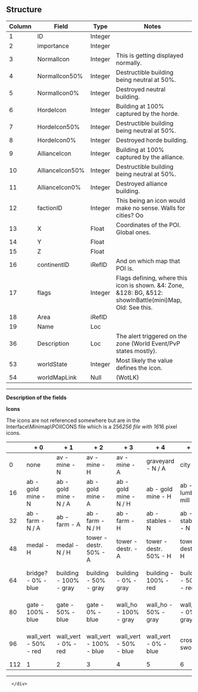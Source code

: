 <div id="content">
        <h2 id="structure">Structure</h2>

<table>
  <thead>
    <tr>
      <th>Column</th>
      <th>Field</th>
      <th>Type</th>
      <th>Notes</th>
    </tr>
  </thead>
  <tbody>
    <tr>
      <td>1</td>
      <td>ID</td>
      <td>Integer</td>
      <td>&nbsp;</td>
    </tr>
    <tr>
      <td>2</td>
      <td>importance</td>
      <td>Integer</td>
      <td>&nbsp;</td>
    </tr>
    <tr>
      <td>3</td>
      <td>NormalIcon</td>
      <td>Integer</td>
      <td>This is getting displayed normally.</td>
    </tr>
    <tr>
      <td>4</td>
      <td>NormalIcon50%</td>
      <td>Integer</td>
      <td>Destructible building being neutral at 50%.</td>
    </tr>
    <tr>
      <td>5</td>
      <td>NormalIcon0%</td>
      <td>Integer</td>
      <td>Destroyed neutral building.</td>
    </tr>
    <tr>
      <td>6</td>
      <td>HordeIcon</td>
      <td>Integer</td>
      <td>Building at 100% captured by the horde.</td>
    </tr>
    <tr>
      <td>7</td>
      <td>HordeIcon50%</td>
      <td>Integer</td>
      <td>Destructible building being neutral at 50%.</td>
    </tr>
    <tr>
      <td>8</td>
      <td>HordeIcon0%</td>
      <td>Integer</td>
      <td>Destroyed horde building.</td>
    </tr>
    <tr>
      <td>9</td>
      <td>AllianceIcon</td>
      <td>Integer</td>
      <td>Building at 100% captured by the alliance.</td>
    </tr>
    <tr>
      <td>10</td>
      <td>AllianceIcon50%</td>
      <td>Integer</td>
      <td>Destructible building being neutral at 50%.</td>
    </tr>
    <tr>
      <td>11</td>
      <td>AllianceIcon0%</td>
      <td>Integer</td>
      <td>Destroyed alliance building.</td>
    </tr>
    <tr>
      <td>12</td>
      <td>factionID</td>
      <td>Integer</td>
      <td>This being an icon would make no sense. Walls for cities? Oo</td>
    </tr>
    <tr>
      <td>13</td>
      <td>X</td>
      <td>Float</td>
      <td>Coordinates of the POI. Global ones.</td>
    </tr>
    <tr>
      <td>14</td>
      <td>Y</td>
      <td>Float</td>
      <td>&nbsp;</td>
    </tr>
    <tr>
      <td>15</td>
      <td>Z</td>
      <td>Float</td>
      <td>&nbsp;</td>
    </tr>
    <tr>
      <td>16</td>
      <td>continentID</td>
      <td>iRefID</td>
      <td>And on which map that POI is.</td>
    </tr>
    <tr>
      <td>17</td>
      <td>flags</td>
      <td>Integer</td>
      <td>Flags defining, where this icon is shown. &amp;4: Zone, &amp;128: BG, &amp;512: showInBattle(mini)Map, Old: See this.</td>
    </tr>
    <tr>
      <td>18</td>
      <td>Area</td>
      <td>iRefID</td>
      <td>&nbsp;</td>
    </tr>
    <tr>
      <td>19</td>
      <td>Name</td>
      <td>Loc</td>
      <td>&nbsp;</td>
    </tr>
    <tr>
      <td>36</td>
      <td>Description</td>
      <td>Loc</td>
      <td>The alert triggered on the zone (World Event/PvP states mostly).</td>
    </tr>
    <tr>
      <td>53</td>
      <td>worldState</td>
      <td>Integer</td>
      <td>Most likely the value defines the icon.</td>
    </tr>
    <tr>
      <td>54</td>
      <td>worldMapLink</td>
      <td>Null</td>
      <td>(WotLK)</td>
    </tr>
  </tbody>
</table>

<hr>

<p><strong>Description of the fields</strong></p>

<p><strong>Icons</strong></p>

<p>The icons are not referenced somewhere but are in the Interface\Minimap\POIICONS file which is a 256<em>256 file with 16</em>16 pixel icons.</p>

<table>
  <thead>
    <tr>
      <th>&nbsp;</th>
      <th>+ 0</th>
      <th>+ 1</th>
      <th>+ 2</th>
      <th>+ 3</th>
      <th>+ 4</th>
      <th>+ 5</th>
      <th>+ 6</th>
      <th>+ 7</th>
      <th>+ 8</th>
      <th>+ 9</th>
      <th>+ 10</th>
      <th>+ 11</th>
      <th>+ 12</th>
      <th>+ 13</th>
      <th>+ 14</th>
      <th>+ 15</th>
      <th>&nbsp;</th>
    </tr>
  </thead>
  <tbody>
    <tr>
      <td>0</td>
      <td>none</td>
      <td>av - mine - N</td>
      <td>av - mine - H</td>
      <td>av - mine - A</td>
      <td>graveyard - N / A</td>
      <td>city</td>
      <td>tower</td>
      <td>! Flag</td>
      <td>graveyard normal</td>
      <td>tower - N / A</td>
      <td>tower - H</td>
      <td>tower - A</td>
      <td>tower - N / H</td>
      <td>graveyard - H</td>
      <td>graveyard - N / H</td>
      <td>graveyard - A</td>
      <td>&nbsp;</td>
    </tr>
    <tr>
      <td>16</td>
      <td>ab - gold mine - N</td>
      <td>ab - gold mine - N / A</td>
      <td>ab - gold mine - A</td>
      <td>ab - gold mine - N / H</td>
      <td>ab - gold mine - H</td>
      <td>ab - lumber mill - N</td>
      <td>ab - lumber mill - N / A</td>
      <td>ab - lumber mill - A</td>
      <td>ab - lumber mill - N / H</td>
      <td>ab - lumber mill - H</td>
      <td>ab - blacksmith - N</td>
      <td>ab - blacksmith - N / A</td>
      <td>ab - blacksmith - A</td>
      <td>ab - blacksmith - N / H</td>
      <td>ab - blacksmith - H</td>
      <td>ab - farm - N</td>
      <td>&nbsp;</td>
    </tr>
    <tr>
      <td>32</td>
      <td>ab - farm - N / A</td>
      <td>ab - farm - A</td>
      <td>ab - farm - N / H</td>
      <td>ab - farm - H</td>
      <td>ab - stables - N</td>
      <td>ab - stables - N / A</td>
      <td>ab - stables - A</td>
      <td>ab - stables - N / H</td>
      <td>ab - stables - H</td>
      <td>Naxxramas invasion</td>
      <td>sandworm</td>
      <td>flag - A</td>
      <td>flag - H</td>
      <td>flag - N</td>
      <td>medal - A</td>
      <td>medal - N / A</td>
      <td>&nbsp;</td>
    </tr>
    <tr>
      <td>48</td>
      <td>medal - H</td>
      <td>medal - N / H</td>
      <td>tower - destr. 50% - A</td>
      <td>tower - destr. - A</td>
      <td>tower - destr. 50% - H</td>
      <td>tower - destr. - H</td>
      <td>tower - destr. 50% - N</td>
      <td>tower - destr. - N</td>
      <td>bridge? - 100% - gray</td>
      <td>bridge? - 50% - gray</td>
      <td>bridge? - 0% - gray</td>
      <td>bridge? - 100% - red</td>
      <td>bridge? - 50% - red</td>
      <td>bridge? - 0% - red</td>
      <td>bridge? - 100% - blue</td>
      <td>bridge? - 50% - blue</td>
      <td>&nbsp;</td>
    </tr>
    <tr>
      <td>64</td>
      <td>bridge? - 0% - blue</td>
      <td>building - 100% - gray</td>
      <td>building - 50% - gray</td>
      <td>building - 0% - gray</td>
      <td>building - 100% - red</td>
      <td>building - 50% - red</td>
      <td>building - 0% - red</td>
      <td>building - 100% - blue</td>
      <td>building - 50% - blue</td>
      <td>building - 0% - blue</td>
      <td>gate - 100% - gray</td>
      <td>gate - 50% - gray</td>
      <td>gate - 0% - gray</td>
      <td>gate - 100% - red</td>
      <td>gate - 50% - red</td>
      <td>gate - 0% - red</td>
      <td>&nbsp;</td>
    </tr>
    <tr>
      <td>80</td>
      <td>gate - 100% - blue</td>
      <td>gate - 50% - blue</td>
      <td>gate - 0% - blue</td>
      <td>wall_ho - 100% - gray</td>
      <td>wall_ho - 50% - gray</td>
      <td>wall_ho - 0% - gray</td>
      <td>wall_ho - 100% - red</td>
      <td>wall_ho - 50% - red</td>
      <td>wall_ho - 0% - red</td>
      <td>wall_ho - 100% - blue</td>
      <td>wall_ho - 50% - blue</td>
      <td>wall_ho - 0% - blue</td>
      <td>wall_vert - 100% - gray</td>
      <td>wall_vert - 50% - gray</td>
      <td>wall_vert - 0% - gray</td>
      <td>wall_vert - 100% - red</td>
      <td>&nbsp;</td>
    </tr>
    <tr>
      <td>96</td>
      <td>wall_vert - 50% - red</td>
      <td>wall_vert - 0% - red</td>
      <td>wall_vert - 100% - blue</td>
      <td>wall_vert - 50% - blue</td>
      <td>wall_vert - 0% - blue</td>
      <td>crossed swords</td>
      <td>gate - 100% - yellow</td>
      <td>gate - 50% - yellow</td>
      <td>gate - 0% - yellow</td>
      <td>gate - 100% - violet</td>
      <td>gate - 50% - violet</td>
      <td>gate - 0% - violet</td>
      <td>gate - 100% - green</td>
      <td>gate - 50% - green</td>
      <td>gate - 0% - green</td>
      <td>0</td>
      <td>&nbsp;</td>
    </tr>
    <tr>
      <td>112</td>
      <td>1</td>
      <td>2</td>
      <td>3</td>
      <td>4</td>
      <td>5</td>
      <td>6</td>
      <td>7</td>
      <td>8</td>
      <td>9</td>
      <td>:</td>
      <td>&nbsp;</td>
      <td>&nbsp;</td>
      <td>&nbsp;</td>
      <td>&nbsp;</td>
      <td>&nbsp;</td>
      <td>&nbsp;</td>
      <td>&nbsp;</td>
    </tr>
  </tbody>
</table>

<hr>


      </div>
